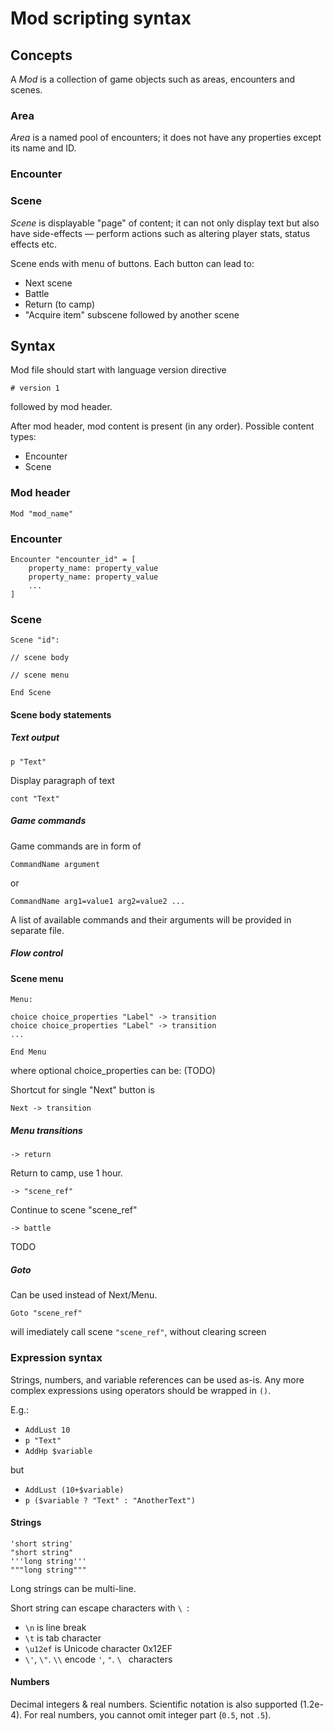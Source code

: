 # Mod scripting syntax
## Concepts

A *Mod* is a collection of game objects such as areas, encounters and scenes.

### Area
*Area* is a named pool of encounters; it does not have any properties except its name and ID.

### Encounter

### Scene
*Scene* is displayable "page" of content; it can not only display text but also have side-effects &mdash; perform actions such as altering player stats, status effects etc.

Scene ends with menu of buttons. Each button can lead to:
* Next scene
* Battle
* Return (to camp)
* "Acquire item" subscene followed by another scene

## Syntax

Mod file should start with language version directive
```
# version 1
```
followed by mod header.

After mod header, mod content is present (in any order).
Possible content types:
* Encounter
* Scene

### Mod header

```
Mod "mod_name"
```

### Encounter

```
Encounter "encounter_id" = [
    property_name: property_value
    property_name: property_value
    ...
]
```

### Scene

```
Scene "id":

// scene body

// scene menu 

End Scene
```

#### Scene body statements

##### Text output
```
p "Text"
```
Display paragraph of text
```
cont "Text"
```

##### Game commands

Game commands are in form of
```
CommandName argument
```
or
```
CommandName arg1=value1 arg2=value2 ...
```

A list of available commands and their arguments will be provided in separate file.

##### Flow control

#### Scene menu

```
Menu:

choice choice_properties "Label" -> transition
choice choice_properties "Label" -> transition
...

End Menu
```
where optional choice_properties can be: (TODO)

Shortcut for single "Next" button is
```
Next -> transition
```

##### Menu transitions
```
-> return
```
Return to camp, use 1 hour.
```
-> "scene_ref"
```
Continue to scene "scene_ref"
```
-> battle
```
TODO

##### Goto

Can be used instead of Next/Menu.
```
Goto "scene_ref"
```
will imediately call scene `"scene_ref"`, without clearing screen

### Expression syntax

Strings, numbers, and variable references can be used as-is. Any more complex expressions using operators should be wrapped in `()`.

E.g.:
* `AddLust 10`
* `p "Text"` 
* `AddHp $variable`

but
* `AddLust (10+$variable)`
* `p ($variable ? "Text" : "AnotherText")`

#### Strings

```
'short string'
"short string"
'''long string'''
"""long string"""
```
Long strings can be multi-line.

Short string can escape characters with `\ `: 
* `\n` is line break
* `\t` is tab character
* `\u12ef` is Unicode character 0x12EF
* `\'`, `\"`. `\\` encode `'`, `"`. `\ ` characters


#### Numbers

Decimal integers & real numbers. Scientific notation is also supported (1.2e-4). For real numbers, you cannot omit integer part (`0.5`, not `.5`).

